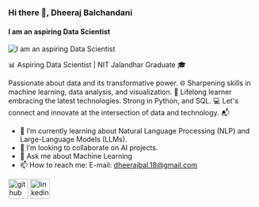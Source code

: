 ### Hi there 👋, Dheeraj Balchandani
#### I am an aspiring Data Scientist
![I am an aspiring Data Scientist](thub-profile-readme-generator/images/banner.png)

📊 Aspiring Data Scientist | NIT Jalandhar Graduate 🎓

Passionate about data and its transformative power. 🌐 Sharpening skills in machine learning, data analysis, and visualization. 🚀 Lifelong learner embracing the latest technologies. Strong in Python, and SQL. 💻 Let's connect and innovate at the intersection of data and technology. 📬


- 🌱 I’m currently learning about Natural Language Processing (NLP) and Large-Language Models (LLMs). 
- 👯 I’m looking to collaborate on AI projects. 
- 💬 Ask me about Machine Learning 
- 📫 How to reach me: E-mail: dheerajbal.18@gmail.com 


[<img src='https://cdn.jsdelivr.net/npm/simple-icons@3.0.1/icons/github.svg' alt='github' height='40'>](https://github.com/Dheeraj-Bal)  [<img src='https://cdn.jsdelivr.net/npm/simple-icons@3.0.1/icons/linkedin.svg' alt='linkedin' height='40'>](https://www.linkedin.com/in/https://www.linkedin.com/in/dheeraj-balchandani//)  

